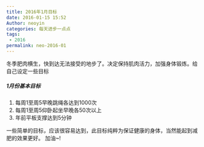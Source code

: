 ```yaml
---
title: 2016年1月目标
date: 2016-01-15 15:52
Author: neoyin
categories: 每天进步一点点
tags:
 - 2016
permalink: neo-2016-01
---
```


冬季肥肉横生，快到达无法接受的地步了。决定保持肌肉活力，加强身体锻炼。给自己设定一些目标

##### 1月份基本目标
1. 每周1至周5早晚跳绳各达到1000次
2. 每周1至周5仰卧起坐早晚各50次以上
3. 年前平板支撑达到5分钟
 
一些简单的目标，应该很容易达到，此目标纯粹为保证健康的身体，当然能起到减肥的效果更好。
加油~! 